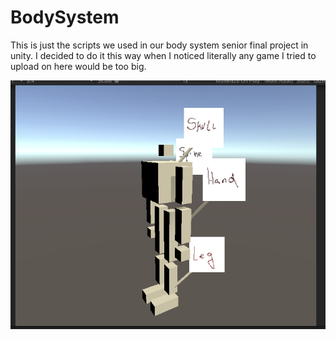 # BodySystem

This is just the scripts we used in our body system senior final project in unity.
I decided to do it this way when I noticed literally any game I tried to upload on here would be too big. 

![Body Screen Shot](//raw.githubusercontent.com/SaifTTU/BodySystem/main/Screen%20Shot%202022-01-18%20at%2012.54.05%20PM.png)
